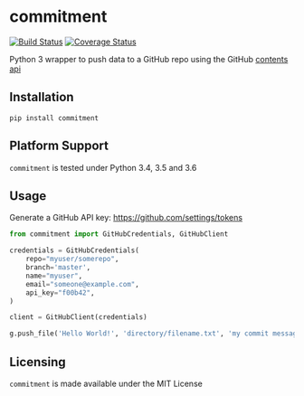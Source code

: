 # commitment

[![Build Status](https://travis-ci.org/chris48s/commitment.svg?branch=master)](https://travis-ci.org/chris48s/commitment)
[![Coverage Status](https://coveralls.io/repos/github/chris48s/commitment/badge.svg?branch=master)](https://coveralls.io/github/chris48s/commitment?branch=master)

Python 3 wrapper to push data to a GitHub repo using the GitHub [contents api](https://developer.github.com/v3/repos/contents/)

## Installation

`pip install commitment`

## Platform Support

`commitment` is tested under Python 3.4, 3.5 and 3.6

## Usage

Generate a GitHub API key: https://github.com/settings/tokens

```python
from commitment import GitHubCredentials, GitHubClient

credentials = GitHubCredentials(
    repo="myuser/somerepo",
    branch='master',
    name="myuser",
    email="someone@example.com",
    api_key="f00b42",
)

client = GitHubClient(credentials)

g.push_file('Hello World!', 'directory/filename.txt', 'my commit message')
```

## Licensing

`commitment` is made available under the MIT License
